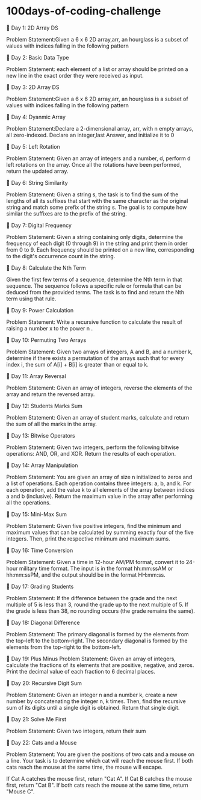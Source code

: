 # 100days-of-coding-challenge


📌 Day 1: 2D Array DS

Problem Statement:Given a 6 x 6 2D array,arr, an hourglass is a subset of values with indices falling in the following pattern


📌 Day 2: Basic Data Type

Problem Statement: each element of a list or array should be printed on a new line in the exact order they were received as input.

📌 Day 3: 2D Array DS

Problem Statement:Given a 6 x 6 2D array,arr, an hourglass is a subset of values with indices falling in the following pattern

📌 Day 4: Dyanmic Array 

Problem Statement:Declare a 2-dimensional array, arr, with n empty arrays, all zero-indexed. Declare an integer,last Answer, and initialize it to 0

📌 Day 5: Left Rotation

Problem Statement:
Given an array of integers and a number, d, perform d left rotations on the array. Once all the rotations have been performed, return the updated array.


📌 Day 6: String Similarity

Problem Statement: Given a string s, the task is to find the sum of the lengths of all its suffixes that start with the same character as the original string and match some prefix of the string s. The goal is to compute how similar the suffixes are to the prefix of the string.



📌 Day 7: Digital Frequency

Problem Statement: Given a string containing only digits, determine the frequency of each digit (0 through 9) in the string and print them in order from 0 to 9. Each frequency should be printed on a new line, corresponding to the digit's occurrence count in the string.



📌 Day 8: Calculate the Nth Term

Given the first few terms of a sequence, determine the Nth term in that sequence. The sequence follows a specific rule or formula that can be deduced from the provided terms. The task is to find and return the Nth term using that rule.


📌 Day 9: Power Calculation

Problem Statement:
Write a recursive function to calculate the result of raising a number x to the power n .


📌 Day 10: Permuting Two Arrays

Problem Statement:
Given two arrays of integers, A and B, and a number k, determine if there exists a permutation of the arrays such that for every index i, the sum of A[i] + B[i] is greater than or equal to k.


📌 Day 11: Array Reversal

Problem Statement:
Given an array of integers, reverse the elements of the array and return the reversed array.


📌 Day 12: Students Marks Sum

Problem Statement:
Given an array of student marks, calculate and return the sum of all the marks in the array.

📌 Day 13: Bitwise Operators

Problem Statement:
Given two integers, perform the following bitwise operations: AND, OR, and XOR. Return the results of each operation.

📌 Day 14: Array Manipulation

Problem Statement:
You are given an array of size n initialized to zeros and a list of operations. Each operation contains three integers: a, b, and k. For each operation, add the value k to all elements of the array between indices a and b (inclusive). Return the maximum value in the array after performing all the operations.

📌 Day 15: Mini-Max Sum

Problem Statement:
Given five positive integers, find the minimum and maximum values that can be calculated by summing exactly four of the five integers. Then, print the respective minimum and maximum sums.

📌 Day 16: Time Conversion

Problem Statement:
Given a time in 12-hour AM/PM format, convert it to 24-hour military time format. The input is in the format hh:mm:ssAM or hh:mm:ssPM, and the output should be in the format HH:mm:ss.

📌 Day 17: Grading Students

Problem Statement:
If the difference between the grade and the next multiple of 5 is less than 3, round the grade up to the next multiple of 5.
If the grade is less than 38, no rounding occurs (the grade remains the same).

📌 Day 18: Diagonal Difference

Problem Statement:
The primary diagonal is formed by the elements from the top-left to the bottom-right.
The secondary diagonal is formed by the elements from the top-right to the bottom-left.

📌 Day 19: Plus Minus
Problem Statement:
Given an array of integers, calculate the fractions of its elements that are positive, negative, and zeros. Print the decimal value of each fraction to 6 decimal places.


📌 Day 20: Recursive Digit Sum

Problem Statement:
Given an integer n and a number k, create a new number by concatenating the integer n, k times. Then, find the recursive sum of its digits until a single digit is obtained. Return that single digit.

📌 Day 21: Solve Me First

Problem Statement:
Given two integers, return their sum

📌 Day 22: Cats and a Mouse

Problem Statement:
You are given the positions of two cats and a mouse on a line. Your task is to determine which cat will reach the mouse first. If both cats reach the mouse at the same time, the mouse will escape.

If Cat A catches the mouse first, return "Cat A".
If Cat B catches the mouse first, return "Cat B".
If both cats reach the mouse at the same time, return "Mouse C".

